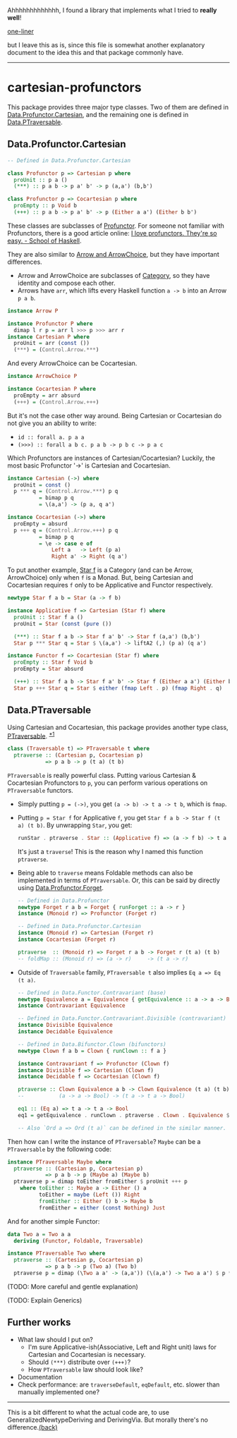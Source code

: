 Ahhhhhhhhhhhhh, I found a library that implements what I tried to **really well**!

[one-liner](http://hackage.haskell.org/package/one-liner-0.6/docs/Generics-OneLiner.html#g:6)

but I leave this as is, since this file is somewhat another explanatory document to the idea this and that package commonly have.

-----------------------------------------

# cartesian-profunctors

This package provides three major type classes. Two of them are defined in [Data.Profunctor.Cartesian](src/Data/Profunctor/Cartesian.hs), and the remaining one is defined in [Data.PTraversable](src/Data/PTraversable.hs).

## Data.Profunctor.Cartesian

```haskell
-- Defined in Data.Profunctor.Cartesian

class Profunctor p => Cartesian p where
  proUnit :: p a ()
  (***) :: p a b -> p a' b' -> p (a,a') (b,b')

class Profunctor p => Cocartesian p where
  proEmpty :: p Void b
  (+++) :: p a b -> p a' b' -> p (Either a a') (Either b b')
```

These classes are subclasses of [Profunctor](http://hackage.haskell.org/package/profunctors-5.5/docs/Data-Profunctor.html). For someone not familiar with Profunctors, there is a good article online: [I love profunctors. They're so easy. - School of Haskell](https://www.schoolofhaskell.com/school/to-infinity-and-beyond/pick-of-the-week/profunctors#example--containers-with-keys).

They are also similar to [Arrow and ArrowChoice](http://hackage.haskell.org/package/base-4.12.0.0/docs/Control-Arrow.html), but they have important differences.

* Arrow and ArrowChoice are subclasses of [Category](http://hackage.haskell.org/package/base-4.12.0.0/docs/Control-Category.html#t:Category), so they have identity and compose each other.
* Arrows have `arr`, which lifts every Haskell function `a -> b` into an Arrow `p a b`.


```haskell
instance Arrow P

instance Profunctor P where
  dimap l r p = arr l >>> p >>> arr r
instance Cartesian P where
  proUnit = arr (const ())
  (***) = (Control.Arrow.***)
```

And every ArrowChoice can be Cocartesian.

```haskell
instance ArrowChoice P

instance Cocartesian P where
  proEmpty = arr absurd
  (+++) = (Control.Arrow.+++)
```

But it's not the case other way around. Being Cartesian or Cocartesian do not give you an ability to write:

* `id :: forall a. p a a`
* `(>>>) :: forall a b c. p a b -> p b c -> p a c`

Which Profunctors are instances of Cartesian/Cocartesian?
Luckily, the most basic Profunctor '->' is Cartesian and Cocartesian.

```haskell
instance Cartesian (->) where
  proUnit = const ()
  p *** q = (Control.Arrow.***) p q
          = bimap p q
          = \(a,a') -> (p a, q a')

instance Cocartesian (->) where
  proEmpty = absurd
  p +++ q = (Control.Arrow.+++) p q
          = bimap p q
          = \e -> case e of
              Left a   -> Left (p a)
              Right a' -> Right (q a')
```

To put another example, [Star f](http://hackage.haskell.org/package/profunctors-5.5/docs/Data-Profunctor.html#t:Star) is a Category (and can be Arrow, ArrowChoice) only when `f` is a Monad.
But, being Cartesian and Cocartesian requires `f` only to be Applicative and Functor respectively.

```haskell
newtype Star f a b = Star (a -> f b)

instance Applicative f => Cartesian (Star f) where
  proUnit :: Star f a ()
  proUnit = Star (const (pure ())

  (***) :: Star f a b -> Star f a' b' -> Star f (a,a') (b,b')
  Star p *** Star q = Star $ \(a,a') -> liftA2 (,) (p a) (q a')

instance Functor f => Cocartesian (Star f) where
  proEmpty :: Star f Void b
  proEmpty = Star absurd

  (+++) :: Star f a b -> Star f a' b' -> Star f (Either a a') (Either b b')
  Star p +++ Star q = Star $ either (fmap Left . p) (fmap Right . q)
```

## Data.PTraversable

Using Cartesian and Cocartesian, this package provides another type class, [PTraversable](src/Data/PTraversable.hs). <sup><a id="fn1a" href="#fn1">*1</a></sup>

```haskell
class (Traversable t) => PTraversable t where
  ptraverse :: (Cartesian p, Cocartesian p)
            => p a b -> p (t a) (t b)
```

`PTraversable` is really powerful class. Putting various Cartesian & Cocartesian Profunctors to `p`, you can perform various operations on `PTraversable` functors.

* Simply putting `p = (->)`, you get `(a -> b) -> t a -> t b`, which is `fmap`.
* Putting `p = Star f` for Applicative `f`, you get `Star f a b -> Star f (t a) (t b)`. By unwrapping `Star`, you get:

  ```haskell
  runStar . ptraverse . Star :: (Applicative f) => (a -> f b) -> t a -> f (t b)
  ```

  It's just a `traverse`! This is the reason why I named this function `ptraverse`.

* Being able to `traverse` means Foldable methods can also be implemented in terms of `PTraversable`. Or, this can be said by directly using [Data.Profunctor.Forget](https://hackage.haskell.org/package/profunctors-5.5.1/docs/Data-Profunctor.html#t:Forget).

  ```haskell
  -- Defined in Data.Profunctor
  newtype Forget r a b = Forget { runForget :: a -> r }
  instance (Monoid r) => Profunctor (Forget r)
  
  -- Defined in Data.Profunctor.Cartesian
  instance (Monoid r) => Cartesian (Forget r)
  instance Cocartesian (Forget r)
  
  ptraverse  :: (Monoid r) => Forget r a b -> Forget r (t a) (t b)
  -- foldMap :: (Monoid r) => (a -> r)     -> (t a -> r)
  ```

* Outside of `Traversable` family, `PTraversable t` also implies `Eq a => Eq (t a)`.

  ```haskell
  -- Defined in Data.Functor.Contravariant (base)
  newtype Equivalence a = Equivalence { getEquivalence :: a -> a -> Bool }
  instance Contravariant Equivalence

  -- Defined in Data.Functor.Contravariant.Divisible (contravariant)
  instance Divisible Equivalence
  instance Decidable Equivalence
  
  -- Defined in Data.Bifunctor.Clown (bifunctors)
  newtype Clown f a b = Clown { runClown :: f a }

  instance Contravariant f => Profunctor (Clown f)
  instance Divisible f => Cartesian (Clown f)
  instance Decidable f => Cocartesian (Clown f)
  
  ptraverse :: Clown Equivalence a b -> Clown Equivalence (t a) (t b)
  --           (a -> a -> Bool) -> (t a -> t a -> Bool)
  
  eq1 :: (Eq a) => t a -> t a -> Bool
  eq1 = getEquivalence . runClown . ptraverse . Clown . Equivalence $ (==)

  -- Also `Ord a => Ord (t a)` can be defined in the similar manner.
  ```

Then how can I write the instance of `PTraversable`? `Maybe` can be a `PTraversable` by the following code:

```haskell
instance PTraversable Maybe where
  ptraverse :: (Cartesian p, Cocartesian p)
            => p a b -> p (Maybe a) (Maybe b)
  ptraverse p = dimap toEither fromEither $ proUnit +++ p
    where toEither :: Maybe a -> Either () a
          toEither = maybe (Left ()) Right
          fromEither :: Either () b -> Maybe b
          fromEither = either (const Nothing) Just
```

And for another simple Functor:

```haskell
data Two a = Two a a
  deriving (Functor, Foldable, Traversable)

instance PTraversable Two where
  ptraverse :: (Cartesian p, Cocartesian p)
            => p a b -> p (Two a) (Two b)
  ptraverse p = dimap (\Two a a' -> (a,a')) (\(a,a') -> Two a a') $ p *** p
```

(TODO: More careful and gentle explanation)

(TODO: Explain Generics)

## Further works

* What law should I put on?
  * I'm sure Applicative-ish(Associative, Left and Right unit) laws for Cartesian and Cocartesian is necessary.
  * Should `(***)` distribute over `(+++)`?
  * How `PTraversable` law should look like?
* Documentation
* Check performance: are `traverseDefault`, `eqDefault`, etc. slower than manually implemented one?

--------

<a id="fn1">This is a bit different to what the actual code are, to use GeneralizedNewtypeDeriving and DerivingVia. But morally there's no difference.</a><a href="#fn1a">(back)</a>
